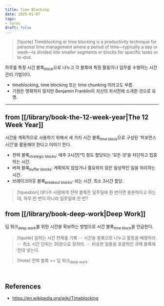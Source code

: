 ```yaml
---
title: Time Blocking
date: 2025-01-07
tags:
- terms
draft: false
---
```


> [!quote] Timeblocking or time blocking is a productivity technique for personal time management where a period of time—typically a day or week—is divided into smaller segments or blocks for specific tasks or to-dos.

하루를 특정 시간 블록<sub>block</sub>으로 나누고 각 블록에 특정 활동이나 업무를 수행하는 시간 관리 기법이다.
- timeblocking, time blocking 또는 time chunking 이라고도 부름.
- 기원은 명확하지 않지만 Benjamin Franklin이 자신의 자서전에 소개한 것으로 유명.

---
## from [[/library/book-the-12-week-year|The 12 Week Year]]
시간을 계획적으로 사용하기 위해서 세 가지 시간 블록<sub>time block</sub>으로 구성된 ‘퍼포먼스 시간’을 활용해야 한다고 이야기 한다.
- 전략 블록<sub>strategic blocks</sub>: 매주 3시간[^1] 정도 할당되는 ‘모든 것’을 차단하고 집중하는 시간.
- 버퍼 블록<sub>buffer blocks</sub>: 계획되지 않았거나 중요하지 않은 일상적인 일을 처리하는 시간.
- 브레이크아웃 블록<sub>breakout blocks</sub>: 쉬는 시간. 최소 3시간 할당.

> [!question] 대다수 사람에게 전략 블록은 일주일에 한 번이면 충분하다고 하는데, 하루 한 번이 아니라 일주일에 한 번?

## from [[/library/book-deep-work|Deep Work]]
딥 워크<sub>deep work</sub>를 위한 시간을 확보하는 방법으로 시간 블록<sub>time block</sub>을 언급한다.

> [!quote] 일하는 시간 전체를 기록 $\cdots$ 시간을 블록으로 나누고 활동을 배정하라. $\cdots$ 최소 시간 단위는 30분으로 정하라. $\cdots$ 비슷한 일들을 포괄적인 과제 블록에 한데 넣는다.

> [!note] 전략 블록 == 딥 워크<sub>deep work</sub>

<BR />

## References
- https://en.wikipedia.org/wiki/Timeblocking